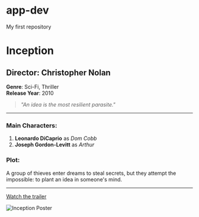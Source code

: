 # app-dev
My first repository
# Inception

## Director: Christopher Nolan  
**Genre**: Sci-Fi, Thriller  
**Release Year**: 2010

> *"An idea is the most resilient parasite."*

---

### Main Characters:
1. **Leonardo DiCaprio** as *Dom Cobb*
2. **Joseph Gordon-Levitt** as *Arthur*

### Plot:
A group of thieves enter dreams to steal secrets, but they attempt the impossible: to plant an idea in someone's mind.

---

[Watch the trailer](https://www.example.com)

![Inception Poster](https://image.jpg)
